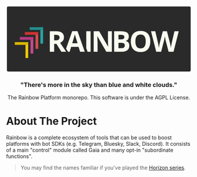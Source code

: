 <p align=center>
  <img src="docs/logo-small.png" />
</p>

<h3 align=center>

"There's more in the sky than blue and white clouds."

</h3>

<p align=center>
The Rainbow Platform monorepo. This software is under the AGPL License.
</p>

# About The Project
Rainbow is a complete ecosystem of tools that can be used to boost platforms with bot SDKs (e.g. Telegram, Bluesky, Slack, Discord). It consists of a main "control" module called Gaia and many opt-in "subordinate functions".

> You may find the names familiar if you've played the [Horizon series](https://horizon.fandom.com/pt-br/wiki/Wiki_Horizon_Zero_Dawn).